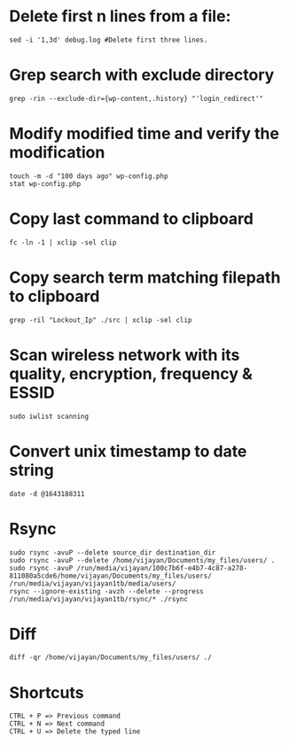# Delete first n lines from a file:
	sed -i '1,3d' debug.log #Delete first three lines.

# Grep search with exclude directory
	grep -rin --exclude-dir={wp-content,.history} "'login_redirect'"

# Modify modified time and verify the modification
	touch -m -d "100 days ago" wp-config.php
	stat wp-config.php
	
# Copy last command to clipboard
	fc -ln -1 | xclip -sel clip
	
# Copy search term matching filepath to clipboard
	grep -ril "Lockout_Ip" ./src | xclip -sel clip
	
# Scan wireless network with its quality, encryption, frequency & ESSID
	sudo iwlist scanning
	
# Convert unix timestamp to date string
	date -d @1643188311

# Rsync
	sudo rsync -avuP --delete source_dir destination_dir
 	sudo rsync -avuP --delete /home/vijayan/Documents/my_files/users/ .
  	sudo rsync -avuP /run/media/vijayan/100c7b6f-e4b7-4c87-a278-811080a5cde6/home/vijayan/Documents/my_files/users/ /run/media/vijayan/vijayan1tb/media/users/
   	rsync --ignore-existing -avzh --delete --progress /run/media/vijayan/vijayan1tb/rsync/* ./rsync

# Diff
	diff -qr /home/vijayan/Documents/my_files/users/ ./
 
# Shortcuts
	CTRL + P => Previous command
	CTRL + N => Next command
	CTRL + U => Delete the typed line
